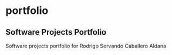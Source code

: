 # portfolio
## Software Projects Portfolio
Software projects portfolio for Rodrigo Servando Caballero Aldana 
